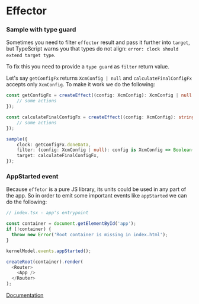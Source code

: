 # Effector

### Sample with type guard
Sometimes you need to filter `effector` result and pass it further into `target`, but TypeScript warns you that
types do not align: `error: clock should extend target type`.

To fix this you need to provide a `type guard` as `filter` return value. 

Let's say `getConfigFx` returns `XcmConfig | null` and `calculateFinalConfigFx` accepts only `XcmConfig`.
To make it work we do the following:

```typescript
const getConfigFx = createEffect((config: XcmConfig): XcmConfig | null => {
    // some actions
});

const calculateFinalConfigFx = createEffect((config: XcmConfig): string => {
    // some actions
});

sample({
    clock: getConfigFx.doneData,
    filter: (config: XcmConfig | null): config is XcmConfig => Boolean(config),
    target: calculateFinalConfigFx,
});
```

### AppStarted event
Because `effetor` is a pure JS library, its units could be used in any part of the app.
So in order to emit some important events like `appStarted` we can do the following:
```typescript
// index.tsx - app's entrypoint

const container = document.getElementById('app');
if (!container) {
  throw new Error('Root container is missing in index.html');
}

kernelModel.events.appStarted();

createRoot(container).render(
  <Router>
    <App />
  </Router>
);
```

[Documentation](https://effector.dev/docs/typescript/typing-effector/#filter--fn)
